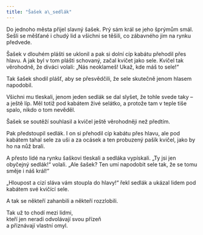 ```yaml
---
title: "Šašek a\_sedlák"
---
```


Do jednoho města přijel slavný šašek. Prý sám král se jeho šprýmům smál. Sešli se měšťané i chudý lid a všichni se těšili, co zábavného jim na rynku předvede.

Šašek v dlouhém plášti se uklonil a pak si dolní cíp kabátu přehodil přes hlavu. A jak byl v tom plášti schovaný, začal kvičet jako sele. Kvičel tak věrohodně, že diváci volali: „Nás neoklameš! Ukaž, kde máš to sele!“

Tak šašek shodil plášť, aby se přesvědčili, že sele skutečně jenom hlasem napodobil.

Všichni mu tleskali, jenom jeden sedlák se dal slyšet, že tohle svede taky – a ještě líp. Měl totiž pod kabátem živé selátko, a protože tam v teple tiše spalo, nikdo o tom nevěděl.

Šašek se soutěží souhlasil a kvičel ještě věrohodněji než předtím.

Pak předstoupil sedlák. I on si přehodil cíp kabátu přes hlavu, ale pod kabátem tahal sele za uši a za ocásek a ten probuzený pašík kvičel, jako by ho na nůž brali.

A přesto lidé na rynku šaškovi tleskali a sedláka vypískali. „Ty jsi jen obyčejný sedlák!“ volali. „Ale šašek? Ten umí napodobit sele tak, že se tomu směje i náš král!“

„Hloupost a cizí sláva vám stoupla do hlavy!“ řekl sedlák a ukázal lidem pod kabátem své kvičící sele.

A tak se někteří zahanbili a někteří rozzlobili.

Tak už to chodí mezi lidmi,  
kteří jen neradi odvolávají svou přízeň  
a přiznávají vlastní omyl.
